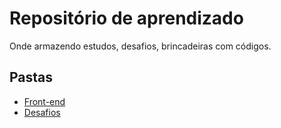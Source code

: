 # Repositório de aprendizado
Onde armazendo estudos, desafios, brincadeiras com códigos.

## Pastas

 - [Front-end](https://github.com/Marcosd3v/Meus-Aprendizados/tree/main/Front-End)
 - [Desafios](https://github.com/Marcosd3v/Meus-Aprendizados/tree/main/Desafios)
